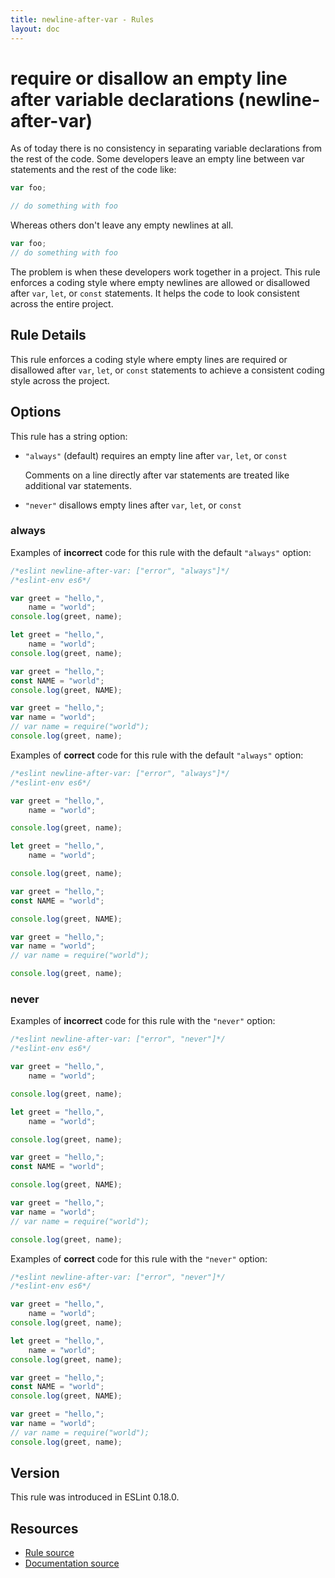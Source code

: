 ```yaml
---
title: newline-after-var - Rules
layout: doc
---
```

<!-- Note: No pull requests accepted for this file. See README.md in the root directory for details. -->

# require or disallow an empty line after variable declarations (newline-after-var)

As of today there is no consistency in separating variable declarations from the rest of the code. Some developers leave an empty line between var statements and the rest of the code like:

```js
var foo;

// do something with foo
```

Whereas others don't leave any empty newlines at all.

```js
var foo;
// do something with foo
```

The problem is when these developers work together in a project. This rule enforces a coding style where empty newlines are allowed or disallowed after `var`, `let`, or `const` statements. It helps the code to look consistent across the entire project.

## Rule Details

This rule enforces a coding style where empty lines are required or disallowed after `var`, `let`, or `const` statements to achieve a consistent coding style across the project.

## Options

This rule has a string option:

* `"always"` (default) requires an empty line after `var`, `let`, or `const`

  Comments on a line directly after var statements are treated like additional var statements.

* `"never"` disallows empty lines after `var`, `let`, or `const`

### always

Examples of **incorrect** code for this rule with the default `"always"` option:

```js
/*eslint newline-after-var: ["error", "always"]*/
/*eslint-env es6*/

var greet = "hello,",
    name = "world";
console.log(greet, name);

let greet = "hello,",
    name = "world";
console.log(greet, name);

var greet = "hello,";
const NAME = "world";
console.log(greet, NAME);

var greet = "hello,";
var name = "world";
// var name = require("world");
console.log(greet, name);
```

Examples of **correct** code for this rule with the default `"always"` option:

```js
/*eslint newline-after-var: ["error", "always"]*/
/*eslint-env es6*/

var greet = "hello,",
    name = "world";

console.log(greet, name);

let greet = "hello,",
    name = "world";

console.log(greet, name);

var greet = "hello,";
const NAME = "world";

console.log(greet, NAME);

var greet = "hello,";
var name = "world";
// var name = require("world");

console.log(greet, name);
```

### never

Examples of **incorrect** code for this rule with the `"never"` option:

```js
/*eslint newline-after-var: ["error", "never"]*/
/*eslint-env es6*/

var greet = "hello,",
    name = "world";

console.log(greet, name);

let greet = "hello,",
    name = "world";

console.log(greet, name);

var greet = "hello,";
const NAME = "world";

console.log(greet, NAME);

var greet = "hello,";
var name = "world";
// var name = require("world");

console.log(greet, name);
```

Examples of **correct** code for this rule with the `"never"` option:

```js
/*eslint newline-after-var: ["error", "never"]*/
/*eslint-env es6*/

var greet = "hello,",
    name = "world";
console.log(greet, name);

let greet = "hello,",
    name = "world";
console.log(greet, name);

var greet = "hello,";
const NAME = "world";
console.log(greet, NAME);

var greet = "hello,";
var name = "world";
// var name = require("world");
console.log(greet, name);
```

## Version

This rule was introduced in ESLint 0.18.0.

## Resources

* [Rule source](https://github.com/eslint/eslint/tree/master/lib/rules/newline-after-var.js)
* [Documentation source](https://github.com/eslint/eslint/tree/master/docs/rules/newline-after-var.md)
